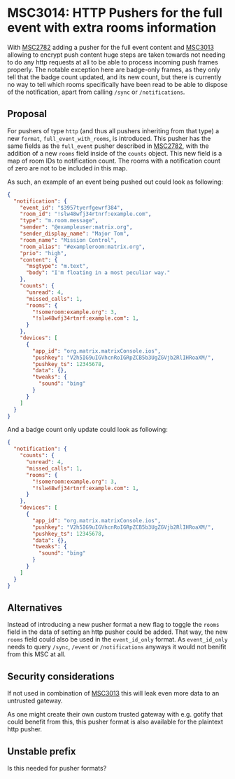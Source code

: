 # MSC3014: HTTP Pushers for the full event with extra rooms information

With [MSC2782](https://github.com/matrix-org/matrix-doc/pull/2782) adding a pusher for the full event
content and [MSC3013](https://github.com/matrix-org/matrix-doc/pull/3013) allowing to encrypt push
content huge steps are taken towards not needing to do any http requests at all to be able to process
incoming push frames properly. The notable exception here are badge-only frames, as they only tell
that the badge count updated, and its new count, but there is currently no way to tell which rooms
specifically have been read to be able to dispose of the notification, apart from calling `/sync` or
`/notifications`.

## Proposal

For pushers of type `http` (and thus all pushers inheriting from that type) a new `format`,
`full_event_with_rooms`, is introduced. This pusher has the same fields as the `full_event` pusher
described in [MSC2782](https://github.com/matrix-org/matrix-doc/pull/2782), with the addition of a
new `rooms` field inside of the `counts` object. This new field is a map of room IDs to notification
count. The rooms with a notification count of zero are not to be included in this map.

As such, an example of an event being pushed out could look as following:

```json
{
  "notification": {
    "event_id": "$3957tyerfgewrf384",
    "room_id": "!slw48wfj34rtnrf:example.com",
    "type": "m.room.message",
    "sender": "@exampleuser:matrix.org",
    "sender_display_name": "Major Tom",
    "room_name": "Mission Control",
    "room_alias": "#exampleroom:matrix.org",
    "prio": "high",
    "content": {
      "msgtype": "m.text",
      "body": "I'm floating in a most peculiar way."
    },
    "counts": {
      "unread": 4,
      "missed_calls": 1,
      "rooms": {
        "!someroom:example.org": 3,
        "!slw48wfj34rtnrf:example.com": 1,
      }
    },
    "devices": [
      {
        "app_id": "org.matrix.matrixConsole.ios",
        "pushkey": "V2h5IG9uIGVhcnRoIGRpZCB5b3UgZGVjb2RlIHRoaXM/",
        "pushkey_ts": 12345678,
        "data": {},
        "tweaks": {
          "sound": "bing"
        }
      }
    ]
  }
}
```

And a badge count only update could look as following:

```json
{
  "notification": {
    "counts": {
      "unread": 4,
      "missed_calls": 1,
      "rooms": {
        "!someroom:example.org": 3,
        "!slw48wfj34rtnrf:example.com": 1,
      }
    },
    "devices": [
      {
        "app_id": "org.matrix.matrixConsole.ios",
        "pushkey": "V2h5IG9uIGVhcnRoIGRpZCB5b3UgZGVjb2RlIHRoaXM/",
        "pushkey_ts": 12345678,
        "data": {},
        "tweaks": {
          "sound": "bing"
        }
      }
    ]
  }
}
```

## Alternatives

Instead of introducing a new pusher format a new flag to toggle the `rooms` field in the data of setting
an http pusher could be added. That way, the new `rooms` field could also be used in the `event_id_only`
format. As `event_id_only` needs to query `/sync`, `/event` or `/notifications` anyways it would not
benifit from this MSC at all.

## Security considerations

If not used in combination of [MSC3013](https://github.com/matrix-org/matrix-doc/pull/3013) this will
leak even more data to an untrusted gateway.

As one might create their own custom trusted gateway with e.g. gotify that could benefit from this,
this pusher format is also available for the plaintext http pusher.

## Unstable prefix

Is this needed for pusher formats?
